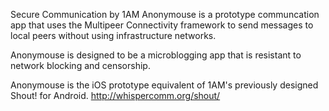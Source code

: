 Secure Communication by 1AM
Anonymouse is a prototype communcation app
that uses the Multipeer Connectivity framework
to send messages to local peers without using 
infrastructure networks. 

Anonymouse is designed to be a microblogging app that is
resistant to network blocking and censorship.

Anonymouse is the iOS prototype equivalent of 1AM's 
previously designed Shout! for Android.
http://whispercomm.org/shout/

